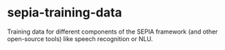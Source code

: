 # sepia-training-data
Training data for different components of the SEPIA framework (and other open-source tools) like speech recognition or NLU.
